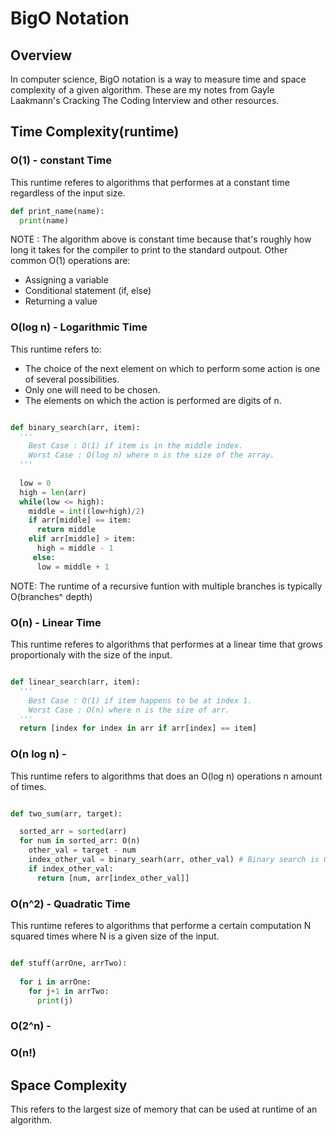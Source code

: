 
# BigO Notation

## Overview 

In computer science, BigO notation is a way to measure time and space complexity of a given algorithm. These are my notes from Gayle Laakmann's Cracking The Coding Interview and other resources.

## Time Complexity(runtime)

### O(1) - constant Time

This runtime referes to algorithms that performes at a constant time regardless of the input size.

``` python
def print_name(name):
  print(name)
```
NOTE : The algorithm above is constant time because that's roughly how long it takes for the compiler to print to the standard outpout. Other common O(1) operations are:

* Assigning a variable
* Conditional statement (if, else)
* Returning a value

### O(log n) - Logarithmic Time

This runtime refers to:

* The choice of the next element on which to perform some action is one of several possibilities.
* Only one will need to be chosen.
* The elements on which the action is performed are digits of n.

```python

def binary_search(arr, item):
  ''' 
    Best Case : O(1) if item is in the middle index. 
    Worst Case : O(log n) where n is the size of the array.
  '''
  
  low = 0
  high = len(arr)
  while(low <= high):
    middle = int((low+high)/2)
    if arr[middle] == item:
      return middle
    elif arr[middle] > item:
      high = middle - 1
     else:
      low = middle + 1
```

<bold>NOTE</bold>: The runtime of a recursive funtion with multiple branches is typically O(branches^ depth)

### O(n) - Linear Time

This runtime referes to algorithms that performes at a linear time that grows proportionaly with the size of the input.

```python

def linear_search(arr, item):
  ''' 
    Best Case : O(1) if item happens to be at index 1. 
    Worst Case : O(n) where n is the size of arr.
  '''
  return [index for index in arr if arr[index] == item]
```

### O(n log n) - 
This runtime refers to algorithms that does an O(log n) operations n amount of times. 

```python

def two_sum(arr, target):

  sorted_arr = sorted(arr)
  for num in sorted_arr: O(n)
    other_val = target - num
    index_other_val = binary_searh(arr, other_val) # Binary search is O(log n)
    if index_other_val:
      return [num, arr[index_other_val]]
```

### O(n^2) - Quadratic Time

This runtime referes to algorithms that performe a certain computation N squared times where N is a given size of the input.

```python

def stuff(arrOne, arrTwo):
  
  for i in arrOne:
    for j+1 in arrTwo:
      print(j)
```

### O(2^n) - 



### O(n!)


## Space Complexity 

This refers to the largest size of memory that can be used at runtime of an algorithm.
